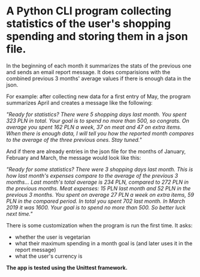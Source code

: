 # A Python CLI program collecting statistics of the user's shopping spending and storing them in a json file.

In the beginning of each month it summarizes the stats of the previous one and sends an email report message. It does comparisions with the combined previous 3 months' average values if there is enough data in the json.

For example: after collecting new data for a first entry of May, the program summarizes April and creates a message like the following:

*"Ready for statistics?
There were 5 shopping days last month.
You spent 323 PLN in total. Your goal is to spend no more than 500, so congrats.
On average you spent 162 PLN a week, 37 on meat and 47 on extra items.
When there is enough data, I will tell you how the reported month compares to the average of 
the three previous ones.
Stay tuned."*

And if there are already entries in the json file for the months of January, February and March, the message would look like this:

*"Ready for some statistics? There were 3 shopping days last month.
This is how last month's expenses compare to the average of the previous 3 months...
Last month's total average is 234 PLN, compared to 272 PLN in the previous months.
Meat expenses: 15 PLN last month and 52 PLN in the previous 3 months.
You spent on average 27 PLN a week on extra items, 59 PLN in the compared period.
In total you spent 702 last month. In March 2019 it was 1600. 
Your goal is to spend no more than 500. So better luck next time."*

There is some customization when the program is run the first time. It asks:
- whether the user is vegetarian
- what their maximum spending in a month goal is (and later uses it in the report message)
- what the user's currency is

**The app is tested using the Unittest framework.**

